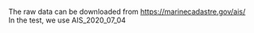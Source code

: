 The raw data can be downloaded from https://marinecadastre.gov/ais/  <br>
In the test, we use AIS_2020_07_04
